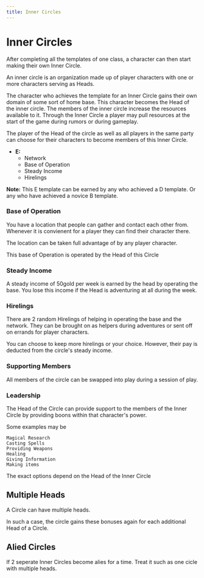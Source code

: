 ```yaml
---
title: Inner Circles
---
```

# Inner Circles

After completing all the templates of one class, a character can then start
making their own Inner Circle. 

An inner circle is an organization made up of player characters with one or 
more characters serving as Heads. 

The character who achieves the template for an Inner Circle gains their own
domain of some sort of home base. This character becomes the Head of the inner
circle. The members of the inner circle increase the resources available to it. 
Through the Inner Circle a player may pull resources at the start of the game
during rumors or during gameplay. 

The player of the Head of the circle as well as all players in the same
party can choose for their characters to become members of this Inner Circle. 




+ **E:** 
  - Network
  - Base of Operation
  - Steady Income
  - Hirelings 

**Note:** This E template can be earned by any who achieved a D template. Or
any who have achieved a novice B template. 

### Base of Operation

You have a location that people can gather and contact each other from.
Whenever it is convienent for a player they can find their character there.

The location can be taken full advantage of by any player character. 

This base of Operation is operated by the Head of this Circle 

### Steady Income

A steady income of 50gold per week is earned by the head by operating the base.
You lose this income if the Head is adventuring at all during the week. 

### Hirelings 

There are 2 random Hirelings of helping in operating the base and the network.
They can be brought on as helpers during adventures or sent off on errands for 
player characters. 

You can choose to keep more hirelings or your choice. However, their pay is
deducted from the circle's steady income.

### Supporting Members

All members of the circle can be swapped into play during a session of play. 

### Leadership

The Head of the Circle can provide support to the members of the Inner Circle
by providing boons within that character's power. 

Some examples may be 
    
    Magical Research
    Casting Spells
    Providing Weapons
    Healing
    Giving Information
    Making items

The exact options depend on the Head of the Inner Circle

## Multiple Heads

A Circle can have multiple heads. 

In such a case, the circle gains these bonuses again for each additional Head
of a Circle. 

## Alied Circles

If 2 seperate Inner Circles become alies for a time. Treat it such as one cicle
with multiple heads. 
